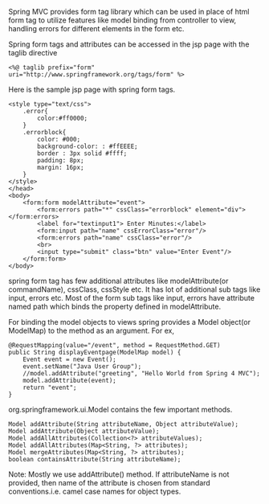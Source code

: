 Spring MVC provides form tag library which can be used in place of html form tag to utilize features like model binding from controller to view, handling errors for different elements in the form etc. 

Spring form tags and attributes can be accessed in the jsp page with the taglib directive

	<%@ taglib prefix="form" uri="http://www.springframework.org/tags/form" %>

Here is the sample jsp page with spring form tags.

	<style type="text/css">
		.error{
			color:#ff0000;
		}
		.errorblock{
			color: #000;
			background-color: : #ffEEEE;
			border : 3px solid #ffff;
			padding: 8px;
			margin: 16px;
		}
	</style>
	</head>
	<body>
		<form:form modelAttribute="event">
		 	<form:errors path="*" cssClass="errorblock" element="div"></form:errors>
		 	<label for="textinput1"> Enter Minutes:</label>
		 	<form:input path="name" cssErrorClass="error"/>
		 	<form:errors path="name" cssClass="error"/>
		 	<br>
		 	<input type="submit" class="btn" value="Enter Event"/>
		</form:form>
	</body>
	
spring form tag has few additional attributes like modelAttribute(or commandName), cssClass, cssStyle etc. It has lot of additional sub tags like input, errors etc. Most of the form sub tags like input, errors have attribute named path which binds the property defined in modelAttribute.

For binding the model objects to views spring provides a Model object(or ModelMap) to the method as an argument. For ex,

	@RequestMapping(value="/event", method = RequestMethod.GET)
	public String displayEventpage(ModelMap model) {
		Event event = new Event();
		event.setName("Java User Group");
		//model.addAttribute("greeting", "Hello World from Spring 4 MVC");
		model.addAttribute(event);
		return "event";
	}
 	
org.springframework.ui.Model contains the few important methods.

	Model addAttribute(String attributeName, Object attributeValue);
	Model addAttribute(Object attributeValue);
	Model addAllAttributes(Collection<?> attributeValues);
	Model addAllAttributes(Map<String, ?> attributes);
	Model mergeAttributes(Map<String, ?> attributes);
	boolean containsAttribute(String attributeName); 	

Note: Mostly we use addAttribute() method. If attributeName is not provided, then name of the attribute is chosen from standard conventions.i.e. camel case names for object types. 


	  